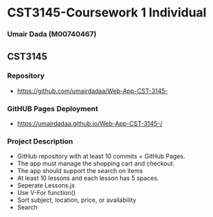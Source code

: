 # CST3145-Coursework 1 Individual
### Umair Dada (M00740467)
## CST3145
### Repository
- https://github.com/umairdadaa/Web-App-CST-3145-

### GitHUB Pages Deployment
- https://umairdadaa.github.io/Web-App-CST-3145-/

### Project Description

- GitHub repository with at least 10 commits + GitHub Pages.
- The app must manage the shopping cart and checkout.
- The app should support the search on items
- At least 10 lessons and each lesson has 5 spaces.
- Seperate Lessons.js
- Use V-For function()
- Sort subject, location, price, or availability
- Search

